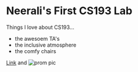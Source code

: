 

# Neerali's First CS193 Lab

Things I love about CS193...
- the awesoem TA's
- the inclusive atmosphere
- the comfy chairs 


[Link](url) and ![prom pic](src)
```


